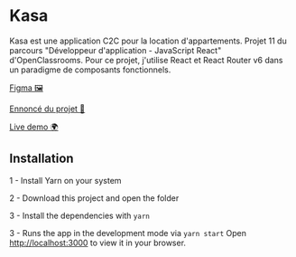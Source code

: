 # Kasa

Kasa est une application C2C pour la location d'appartements. Projet 11 du parcours "Développeur d'application - JavaScript React" d'OpenClassrooms. Pour ce projet, j'utilise React et React Router v6 dans un paradigme de composants fonctionnels.

[Figma 🖼️](https://www.figma.com/file/bAnXDNqRKCRRP8mY2gcb5p/UI-Design-Kasa-FR?node-id=26%3A79)

[Ennoncé du projet 📑](https://github.com/JyjyStudio/kasa/blob/main/Mission.pdf)

[Live demo 🌍](https://jyjystudio.github.io/kasa/)

## Installation

1 - Install Yarn on your system

2 - Download this project and open the folder

3 - Install the dependencies with `yarn`

3 - Runs the app in the development mode via `yarn start`
Open [http://localhost:3000](http://localhost:3000) to view it in your browser.
